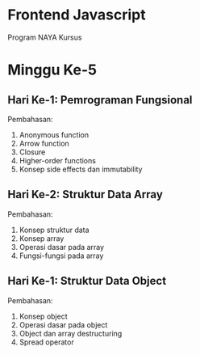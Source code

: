 # Frontend Javascript
Program NAYA Kursus

# Minggu Ke-5

## Hari Ke-1: Pemrograman Fungsional
Pembahasan:
1. Anonymous function
2. Arrow function
3. Closure
4. Higher-order functions
5. Konsep side effects dan immutability

## Hari Ke-2: Struktur Data Array
Pembahasan:
1. Konsep struktur data
2. Konsep array
3. Operasi dasar pada array
4. Fungsi-fungsi pada array

## Hari Ke-1: Struktur Data Object
Pembahasan:
1. Konsep object
2. Operasi dasar pada object
3. Object dan array destructuring
4. Spread operator
